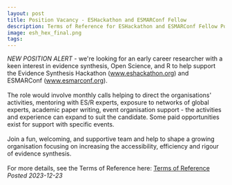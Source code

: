 ```yaml
---
layout: post
title: Position Vacancy - ESHackathon and ESMARConf Fellow
description: Terms of Reference for ESHackathon and ESMARConf Fellow Position
image: esh_hex_final.png
tags: 
---
```

<div class="clearfix">
<em>NEW POSITION ALERT</em> - we're looking for an early career researcher with a keen interest in evidence synthesis, Open Science, and R to help support the Evidence Synthesis Hackathon (<a href="https://www.eshackathon.org" target="_blank">www.eshackathon.org</a>) and ESMARConf (<a href="https://www.esmarconf.org" target="_blank">www.esmarconf.org</a>). <br>
<br>
The role would involve monthly calls helping to direct the organisations' activities, mentoring with ES/R experts, exposure to networks of global experts, academic paper writing, event organisation support - the activities and experience can expand to suit the candidate. Some paid opportunities exist for support with specific events.<br>
<br>
Join a fun, welcoming, and supportive team and help to shape a growing organisation focusing on increasing the accessibility, efficiency and rigour of evidence synthesis.<br>
<br>
For more details, see the Terms of Reference here: <a href="https://www.eshackathon.org/assets/docs/ToR_ESHackathon_and_ESMARConf_Fellow.pdf" target="_blank">Terms of Reference</a>  
<br>
<em>Posted 2023-12-23</em>